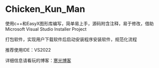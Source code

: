 # Chicken_Kun_Man
使用c++和EasyX图形库编写，简单易上手，源码附含注释，易于修改，借助Microsoft Visual Studio Installer Project

打包软件，实现用户下载软件后启动安装程序安装软件，规范化流程

推荐使用IDE：VS2022

详细信息请看玩的博客：[寒光博客](https://hgboke.cn/index.php/2022/12/30/%e5%9d%a4%e4%b9%8b%e5%be%a1%e5%89%91%e7%af%ae%e7%90%83windows%e6%b8%b8%e6%88%8f%e6%ba%90%e7%a0%81/)
